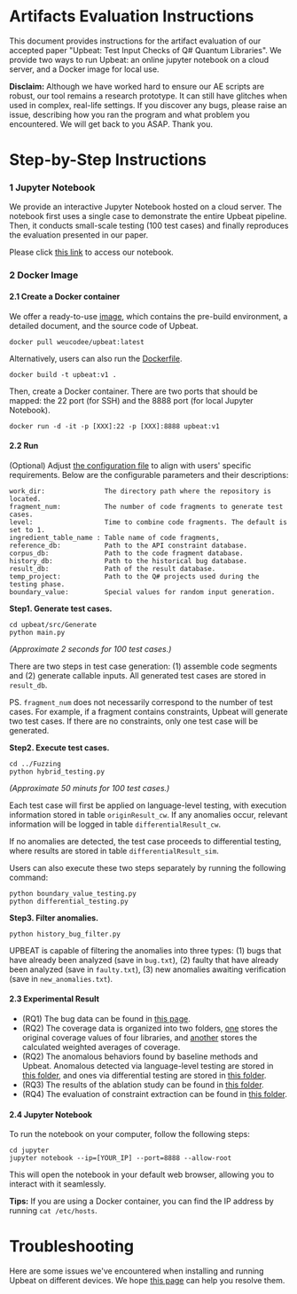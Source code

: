 # Artifacts Evaluation Instructions

This document provides instructions for the artifact evaluation of our accepted paper "Upbeat: Test Input Checks of Q# Quantum Libraries". We provide two ways to run Upbeat: an online jupyter notebook on a cloud server, and a Docker image for local use.

**Disclaim:** Although we have worked hard to ensure our AE scripts are robust, our tool remains a research prototype. It can still have glitches when used in complex, real-life settings. If you discover any bugs, please raise an issue, describing how you ran the program and what problem you encountered. We will get back to you ASAP. Thank you.

# Step-by-Step Instructions

### 1 Jupyter Notebook

We provide an interactive Jupyter Notebook hosted on a cloud server. The notebook first uses a single case to demonstrate the entire Upbeat pipeline. Then, it conducts small-scale testing (100 test cases) and finally reproduces the evaluation presented in our paper. 

Please click [this link](http://issta2024upbeat.free.idcfengye.com) to access our notebook.

### 2 Docker Image

#### 2.1 Create a Docker container

We offer a ready-to-use [image](https://hub.docker.com/repository/docker/weucodee/upbeat/general), which contains the pre-build environment, a detailed document, and the source code of Upbeat. 

```
docker pull weucodee/upbeat:latest
```

Alternatively, users can also run the [Dockerfile](build/Dockerfile). 

```
docker build -t upbeat:v1 .
```

Then, create a Docker container. There are two ports that should be mapped: the 22 port (for SSH) and the 8888 port (for local Jupyter Notebook). 

```
docker run -d -it -p [XXX]:22 -p [XXX]:8888 upbeat:v1
```

#### 2.2 Run

(Optional) Adjust [the configuration file](src/config.json) to align with users' specific requirements. Below are the configurable parameters and their descriptions:

```
work_dir:               The directory path where the repository is located.
fragment_num:           The number of code fragments to generate test cases.
level:                  Time to combine code fragments. The default is set to 1.
ingredient_table_name : Table name of code fragments,
reference_db:           Path to the API constraint database.
corpus_db:              Path to the code fragment database.
history_db:             Path to the historical bug database.
result_db:              Path of the result database.
temp_project:           Path to the Q# projects used during the testing phase.
boundary_value:         Special values for random input generation.
```

**Step1. Generate test cases.**

```
cd upbeat/src/Generate
python main.py
```

_(Approximate 2 seconds for 100 test cases.)_

There are two steps in test case generation: (1) assemble code segments and (2) generate callable inputs. All generated test cases are stored in `result_db`.

PS. `fragment_num` does not necessarily correspond to the number of test cases. For example, if a fragment contains constraints, Upbeat will generate two test cases. If there are no constraints, only one test case will be generated.

**Step2. Execute test cases.**

```
cd ../Fuzzing
python hybrid_testing.py
```

_(Approximate 50 minuts for 100 test cases.)_

Each test case will first be applied on language-level testing, with execution information stored in table `originResult_cw`. If any anomalies occur, relevant information will be logged in table `differentialResult_cw`. 

If no anomalies are detected, the test case proceeds to differential testing, where results are stored in table `differentialResult_sim`.

Users can also execute these two steps separately by running the following command:

```
python boundary_value_testing.py
python differential_testing.py
```

**Step3. Filter anomalies.**

```
python history_bug_filter.py
```

UPBEAT is capable of filtering the anomalies into three types: (1) bugs that have already been analyzed (save in `bug.txt`), (2) faulty that have already been analyzed (save in `faulty.txt`), (3) new anomalies awaiting verification (save in `new_anomalies.txt`). 

#### 2.3 Experimental Result

+ (RQ1) The bug data can be found in [this page](data/result/BugList.md). 
+ (RQ2) The coverage data is organized into two folders, [one](data/experiment/cov-result-origin) stores the original coverage values of four libraries, and [another](data/experiment/cov-result-calculated) stores the calculated weighted averages of coverage.
+ (RQ2) The anomalous behaviors found by baseline methods and Upbeat. Anomalous detected via language-level testing are stored in [this folder](data/experiment/anomalies-lang), and ones via differential testing are stored in [this folder](data/experiment/anomalies-diff).
+ (RQ3) The results of the ablation study can be found in [this folder](data/experiment/ablation-study).
+ (RQ4) The evaluation of constraint extraction can be found in [this folder](data/experiment/constraint-extraction).

#### 2.4 Jupyter Notebook

To run the notebook on your computer, follow the following steps:

```
cd jupyter
jupyter notebook --ip=[YOUR_IP] --port=8888 --allow-root
```

This will open the notebook in your default web browser, allowing you to interact with it seamlessly.

**Tips:** If you are using a Docker container, you can find the IP address by running `cat /etc/hosts`.

# Troubleshooting

Here are some issues we've encountered when installing and running Upbeat on different devices. We hope [this page](build/CommonIssues.md) can help you resolve them.
